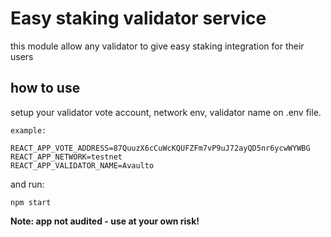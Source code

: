 # Easy staking validator service

this module allow any validator to give easy staking integration for their users

## how to use

setup your validator vote account, network env, validator name on .env file.
```
example:

REACT_APP_VOTE_ADDRESS=87QuuzX6cCuWcKQUFZFm7vP9uJ72ayQD5nr6ycwWYWBG
REACT_APP_NETWORK=testnet
REACT_APP_VALIDATOR_NAME=Avaulto
```
and run:
```
npm start
```
**Note: app not audited - use at your own risk!**
